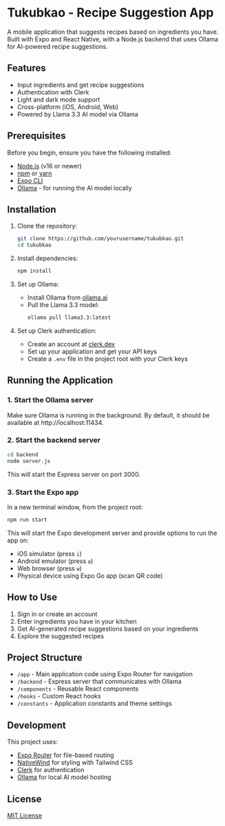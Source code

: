 # Tukubkao - Recipe Suggestion App

A mobile application that suggests recipes based on ingredients you have. Built with Expo and React Native, with a Node.js backend that uses Ollama for AI-powered recipe suggestions.

## Features

- Input ingredients and get recipe suggestions
- Authentication with Clerk
- Light and dark mode support
- Cross-platform (iOS, Android, Web)
- Powered by Llama 3.3 AI model via Ollama

## Prerequisites

Before you begin, ensure you have the following installed:

- [Node.js](https://nodejs.org/) (v16 or newer)
- [npm](https://www.npmjs.com/) or [yarn](https://yarnpkg.com/)
- [Expo CLI](https://docs.expo.dev/get-started/installation/)
- [Ollama](https://ollama.ai/) - for running the AI model locally

## Installation

1. Clone the repository:
   ```bash
   git clone https://github.com/yourusername/tukubkao.git
   cd tukubkao
   ```

2. Install dependencies:
   ```bash
   npm install
   ```

3. Set up Ollama:
   - Install Ollama from [ollama.ai](https://ollama.ai/)
   - Pull the Llama 3.3 model:
     ```bash
     ollama pull llama3.3:latest
     ```

4. Set up Clerk authentication:
   - Create an account at [clerk.dev](https://clerk.dev)
   - Set up your application and get your API keys
   - Create a `.env` file in the project root with your Clerk keys

## Running the Application

### 1. Start the Ollama server

Make sure Ollama is running in the background. By default, it should be available at http://localhost:11434.

### 2. Start the backend server

```bash
cd backend
node server.js
```

This will start the Express server on port 3000.

### 3. Start the Expo app

In a new terminal window, from the project root:

```bash
npm run start
```

This will start the Expo development server and provide options to run the app on:
- iOS simulator (press `i`)
- Android emulator (press `a`)
- Web browser (press `w`)
- Physical device using Expo Go app (scan QR code)

## How to Use

1. Sign in or create an account
2. Enter ingredients you have in your kitchen
3. Get AI-generated recipe suggestions based on your ingredients
4. Explore the suggested recipes

## Project Structure

- `/app` - Main application code using Expo Router for navigation
- `/backend` - Express server that communicates with Ollama
- `/components` - Reusable React components
- `/hooks` - Custom React hooks
- `/constants` - Application constants and theme settings

## Development

This project uses:
- [Expo Router](https://docs.expo.dev/router/introduction/) for file-based routing
- [NativeWind](https://www.nativewind.dev/) for styling with Tailwind CSS
- [Clerk](https://clerk.dev/) for authentication
- [Ollama](https://ollama.ai/) for local AI model hosting

## License

[MIT License](LICENSE)

